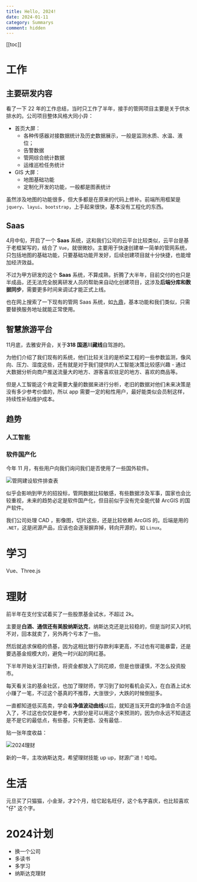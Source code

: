 ```yaml
---
title: Hello, 2024!
date: 2024-01-11
category: Summarys
comment: hidden
---
```


[[toc]]

# 工作

## 主要研发内容

看了一下 22 年的工作总结，当时只工作了半年，接手的管网项目主要是关于供水排水的。公司项目整体风格大同小异：

- 首页大屏：
  - 各种传感器对接数据统计及历史数据展示，一般是监测水质、水温、液位；
  - 告警数据
  - 管网综合统计数据
  - 运维巡检任务统计
- GIS 大屏：
  - 地图基础功能
  - 定制化开发的功能，一般都是图表统计

虽然涉及地图的功能很多，但大多都是在原来的代码上修补。前端所用框架是 `jquery`、`layui`、`bootstrap`，上手起来很快，基本没有工程化的东西。

## Saas

4月中旬，开启了一个 **Saas** 系统，这和我们公司的云平台比较类似，云平台是基于老框架写的，结合了 `Vue`，就很微妙。主要用于快速创建单一简单的管网系统，只包括地图的基础功能，只要基础功能开发好，后续创建项目就十分快捷，也能增加经济效益。

不过为甲方研发的这个 **Saas** 系统，不算成熟，折腾了大半年，目前交付的也只是半成品，还无法完全脱离研发人员的帮助来自动化创建项目，这涉及**后端分库和数据同步**，需要更多时间来调试才能正式上线。

也在网上搜索了一下现有的管网 Saas 系统，如[九鼎](https://saas.onlinedown.net/detail/367.html#product-pricing)，基本功能和我们类似，只需要替换服务地址就能正常使用。

## 智慧旅游平台

11月底，去雅安开会，关于**318 国道川藏线**自驾游的。

为他们介绍了我们现有的系统，他们比较关注的是桥梁工程的一些参数监测，像风向、压力、湿度这些，还有就是对于我们提供的人工智能决策比较感兴趣 - 通过大数据分析向商户推送流量大的地方、游客喜欢驻足的地方、喜欢的商品等。

但是人工智能这个肯定需要大量的数据来进行分析，老旧的数据对他们未来决策是没有多少参考价值的，所以 app 需要一定的粘性用户，最好能类似会员制这样，持续性补贴维护成本。

## 趋势

### 人工智能

### 软件国产化

今年 11 月，有些用户向我们询问我们是否使用了一些国外软件。

<Image zoom="0.5" src="/images/2024/管网建设软件排查表.png">管网建设软件排查表</Image>

似乎会影响到甲方的招投标，管网数据比较敏感，有些数据涉及军事，国家也会比较重视，未来的趋势必定是软件国产化，但目前似乎没有完全能代替 ArcGIS 的国产软件。

我们公司处理 CAD ，影像图，切片这些，还是比较依赖 ArcGIS 的。后端是用的 `.NET`，这是闭源产品，应该也会逐渐摒弃掉，转向开源的，如 `Linux`。

# 学习

Vue、Three.js

# 理财

前半年在支付宝试着买了一些股票基金试水，不超过 2k。

主要是**白酒、通信还有美股纳斯达克**，纳斯达克还是比较稳的，但是当时买入时机不对，回本就卖了，另外两个亏本了一些。

然后就追求保稳的债基，因为这相比银行存款利率更高，不过也有可能暴雷，还是要选基金规模大的，避免一时兴起的网红基。

下半年开始关注打新债，将资金都放入了同花顺，但是也很谨慎，不怎么投资股市。

每天看关注的基金社区，也加了理财师，学习到了如何看机会买入，在白酒上试水小赚了一笔，不过这个基真的不推荐，大涨很少，大跌的时候倒挺多。

一直都知道低买高卖，学会看**净值波动曲线**以后，就知道当天开盘的净值合不合适入了，不过这也仅仅是参考，大部分是可以用这个来预测的，因为你永远不知道这是不是它的最低点，有些基，只有更低、没有最低..

贴一张年度收益：

<Image zoom="0.5" src="/images/2024/同花顺.jpg">2024理财</Image>

新的一年，主攻纳斯达克，希望理财技能 up up，财源广进！哈哈。

# 生活


元旦买了只猫猫，小金渐，才2个月，给它起名旺仔，这个名字喜庆，也比较喜欢 "仔" 这个字。

# 2024计划

- 换一个公司
- 多读书
- 多学习
- 纳斯达克理财

